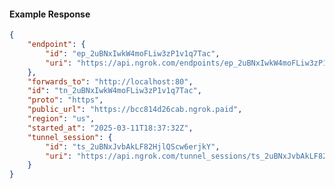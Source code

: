 <!-- Code generated for API Clients. DO NOT EDIT. -->

#### Example Response

```json
{
	"endpoint": {
		"id": "ep_2uBNxIwkW4moFLiw3zP1v1q7Tac",
		"uri": "https://api.ngrok.com/endpoints/ep_2uBNxIwkW4moFLiw3zP1v1q7Tac"
	},
	"forwards_to": "http://localhost:80",
	"id": "tn_2uBNxIwkW4moFLiw3zP1v1q7Tac",
	"proto": "https",
	"public_url": "https://bcc814d26cab.ngrok.paid",
	"region": "us",
	"started_at": "2025-03-11T18:37:32Z",
	"tunnel_session": {
		"id": "ts_2uBNxJvbAkLF82HjlQScw6erjkY",
		"uri": "https://api.ngrok.com/tunnel_sessions/ts_2uBNxJvbAkLF82HjlQScw6erjkY"
	}
}
```
